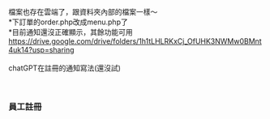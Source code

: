 檔案也存在雲端了，跟資料夾內部的檔案一樣～<br>
*下訂單的order.php改成menu.php了<br>
*目前通知還沒正確顯示，其餘功能可用<br>
https://drive.google.com/drive/folders/1h1tLHLRKxCj_OfUHK3NWMw0BMnt4uk14?usp=sharing
<br><br>
chatGPT在註冊的通知寫法(還沒試)<br>
<div id="employee" class="container tab-pane fade"><br>
    <h3>員工註冊</h3>
    <div class="container">
        <form id="form_employee" onsubmit="return validateAndSubmitEmployeeForm()">
            <!-- 表单内容 -->
        </form>
    </div>
</div>

<script>
function validateAndSubmitEmployeeForm() {
    var a = document.forms["form_employee"]["employee_pw"].value;
    var b = document.forms["form_employee"]["employee_pw2"].value;
    if(a.length < 4) {
        Swal.fire({
            icon: 'warning',
            title: '密碼長度不足',
            text: '請輸入4個字元以上的密碼',
        });
        return false;
    } else if (a != b) {
        Swal.fire({
            icon: 'error',
            title: '密碼錯誤',
            text: '請確認兩次密碼是否輸入相同',
        });
        return false;
    } else {
        var params = {
            employee_name: $('#form_employee input[name="employee_name"]').val(),
            employee_store: $('#form_employee input[name="employee_store"]').val(),
            employee_pw: $('#form_employee input[name="employee_pw"]').val()
        };
        var query = jQuery.param(params);
        $.ajax({
            type: "GET",
            url: './employee_register_check.php?' + query,
            success: function(data) {
                if (data.includes('註冊成功')) {
                    Swal.fire({
                        icon: 'success',
                        title: '註冊成功',
                        text: '請重新登入',
                    }).then(function() {
                        window.location.href = './login.php';
                    });
                } else if (data.includes('此員工已註冊')) {
                    Swal.fire({
                        icon: 'error',
                        title: '註冊失敗',
                        text: '此員工已註冊',
                    });
                } else {
                    Swal.fire({
                        icon: 'error',
                        title: '註冊失敗',
                        text: '請稍後再試',
                    });
                }
            },
            error: function() {
                Swal.fire({
                    icon: 'error',
                    title: '註冊失敗',
                    text: '請稍後再試',
                });
            }
        });
        return false;
    }
}
</script>
